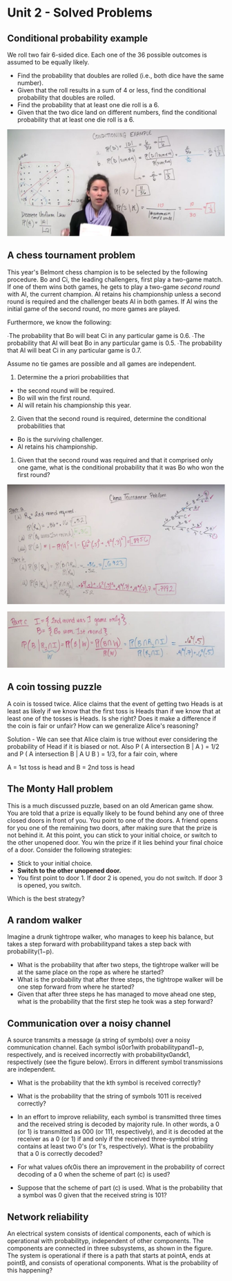 # Unit 2 - Solved Problems

## Conditional probability example

We roll two fair 6-sided dice. Each one of the 36 possible outcomes is assumed to be equally likely.

- Find the probability that doubles are rolled (i.e., both dice have the same number).
- Given that the roll results in a sum of 4 or less, find the conditional probability that doubles are rolled.
- Find the probability that at least one die roll is a 6.
- Given that the two dice land on different numbers, find the conditional probability that at least one die roll is a 6.

![image](../../../media/Intro-Syllabus_Unit-2-Solved-Problems-image1.jpg)

## A chess tournament problem

This year's Belmont chess champion is to be selected by the following procedure. Bo and Ci, the leading challengers, first play a two-game match. If one of them wins both games, he gets to play a two-game *second round* with Al, the current champion. Al retains his championship unless a second round is required and the challenger beats Al in both games. If Al wins the initial game of the second round, no more games are played.

Furthermore, we know the following:

∙The probability that Bo will beat Ci in any particular game is 0.6.
∙The probability that Al will beat Bo in any particular game is 0.5.
∙The probability that Al will beat Ci in any particular game is 0.7.

Assume no tie games are possible and all games are independent.

1. Determine the a priori probabilities that

- the second round will be required.
- Bo will win the first round.
- Al will retain his championship this year.

2. Given that the second round is required, determine the conditional probabilities that

- Bo is the surviving challenger.
- Al retains his championship.

1. Given that the second round was required and that it comprised only one game, what is the conditional probability that it was Bo who won the first round?

![image](../../../media/Intro-Syllabus_Unit-2-Solved-Problems-image2.jpg)

![image](../../../media/Intro-Syllabus_Unit-2-Solved-Problems-image3.jpg)

## A coin tossing puzzle

A coin is tossed twice. Alice claims that the event of getting two Heads is at least as likely if we know that the first toss is Heads than if we know that at least one of the tosses is Heads. Is she right? Does it make a difference if the coin is fair or unfair? How can we generalize Alice's reasoning?

Solution - We can see that Alice claim is true without ever considering the probability of Head if it is biased or not.
Also P ( A intersection B | A ) = 1/2 and P ( A intersection B | A U B ) = 1/3, for a fair coin, where

A = 1st toss is head and B = 2nd toss is head

## The Monty Hall problem

This is a much discussed puzzle, based on an old American game show. You are told that a prize is equally likely to be found behind any one of three closed doors in front of you. You point to one of the doors. A friend opens for you one of the remaining two doors, after making sure that the prize is not behind it. At this point, you can stick to your initial choice, or switch to the other unopened door. You win the prize if it lies behind your final choice of a door. Consider the following strategies:

- Stick to your initial choice.
- **Switch to the other unopened door.**
- You first point to door 1. If door 2 is opened, you do not switch. If door 3 is opened, you switch.

Which is the best strategy?

## A random walker

Imagine a drunk tightrope walker, who manages to keep his balance, but takes a step forward with probabilitypand takes a step back with probability(1−p).

- What is the probability that after two steps, the tightrope walker will be at the same place on the rope as where he started?
- What is the probability that after three steps, the tightrope walker will be one step forward from where he started?
- Given that after three steps he has managed to move ahead one step, what is the probability that the first step he took was a step forward?

## Communication over a noisy channel

A source transmits a message (a string of symbols) over a noisy communication channel. Each symbol is0or1with probabilitypand1−p, respectively, and is received incorrectly with probabilityϵ0andϵ1, respectively (see the figure below). Errors in different symbol transmissions are independent.

- What is the probability that the kth symbol is received correctly?
- What is the probability that the string of symbols 1011 is received correctly?
- In an effort to improve reliability, each symbol is transmitted three times and the received string is decoded by majority rule. In other words, a 0 (or 1) is transmitted as 000 (or 111, respectively), and it is decoded at the receiver as a 0 (or 1) if and only if the received three-symbol string contains at least two 0's (or 1's, respectively). What is the probability that a 0 is correctly decoded?

- For what values ofϵ0is there an improvement in the probability of correct decoding of a 0 when the scheme of part (c) is used?

- Suppose that the scheme of part (c) is used. What is the probability that a symbol was 0 given that the received string is 101?

## Network reliability

An electrical system consists of identical components, each of which is operational with probabilityp, independent of other components. The components are connected in three subsystems, as shown in the figure. The system is operational if there is a path that starts at pointA, ends at pointB, and consists of operational components. What is the probability of this happening?
